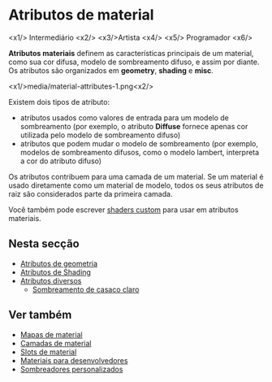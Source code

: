 # Atributos de material

<x1\/> Intermediário <x2\/>
<x3\/>Artista <x4\/>
<x5\/> Programador <x6\/>

**Atributos materiais** definem as características principais de um material, como sua cor difusa, modelo de sombreamento difuso, e assim por diante. Os atributos são organizados em **geometry**, **shading** e **misc**.

<x1\/>media\/material-attributes-1.png<x2\/>

Existem dois tipos de atributo:

- atributos usados como valores de entrada para um modelo de sombreamento (por exemplo, o atributo **Diffuse** fornece apenas cor utilizada pelo modelo de sombreamento difuso)
- atributos que podem mudar o modelo de sombreamento (por exemplo, modelos de sombreamento difusos, como o modelo lambert, interpreta a cor do atributo difuso)

Os atributos contribuem para uma camada de um material. Se um material é usado diretamente como um material de modelo, todos os seus atributos de raiz são considerados parte da primeira camada.

Você também pode escrever [ shaders custom](../effects-and-shaders/custom-shaders.md) para usar em atributos materiais.

## Nesta secção

* [Atributos de geometria](geometry-attributes.md)
* [Atributos de Shading](shading-attributes.md)
* [Atributos diversos](misc-attributes.md)
   * [Sombreamento de casaco claro](clear-coat-shading.md)

## Ver também

* [Mapas de material](material-maps.md)
* [Camadas de material](material-layers.md)
* [Slots de material](material-slots.md)
* [Materiais para desenvolvedores](materials-for-developers.md)
* [Sombreadores personalizados](../effects-and-shaders/custom-shaders.md)
